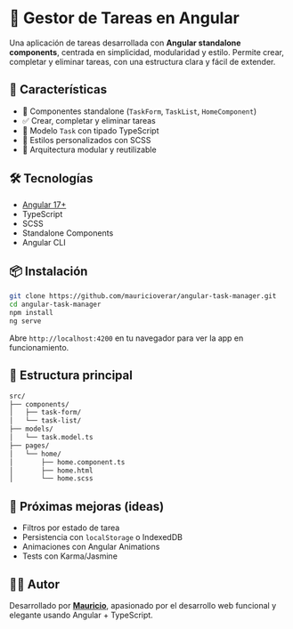 
# 📝 Gestor de Tareas en Angular

Una aplicación de tareas desarrollada con **Angular standalone components**, centrada en simplicidad, modularidad y estilo. Permite crear, completar y eliminar tareas, con una estructura clara y fácil de extender.

## 🚀 Características

- 📌 Componentes standalone (`TaskForm`, `TaskList`, `HomeComponent`)
- ✅ Crear, completar y eliminar tareas
- 🧠 Modelo `Task` con tipado TypeScript
- 💅 Estilos personalizados con SCSS
- 🧩 Arquitectura modular y reutilizable

## 🛠️ Tecnologías

- [Angular 17+](https://angular.io/)
- TypeScript
- SCSS
- Standalone Components
- Angular CLI

## 📦 Instalación

```bash
git clone https://github.com/mauricioverar/angular-task-manager.git
cd angular-task-manager
npm install
ng serve
```

Abre `http://localhost:4200` en tu navegador para ver la app en funcionamiento.

## 🧩 Estructura principal

```bash
src/
├── components/
│   ├── task-form/
│   └── task-list/
├── models/
│   └── task.model.ts
├── pages/
│   └── home/
│       ├── home.component.ts
│       ├── home.html
│       └── home.scss
```

## 🌱 Próximas mejoras (ideas)

- Filtros por estado de tarea
- Persistencia con `localStorage` o IndexedDB
- Animaciones con Angular Animations
- Tests con Karma/Jasmine

## 👨‍💻 Autor

Desarrollado por [**Mauricio**](https://github.com/mauricioverar), apasionado por el desarrollo web funcional y elegante usando Angular + TypeScript.
